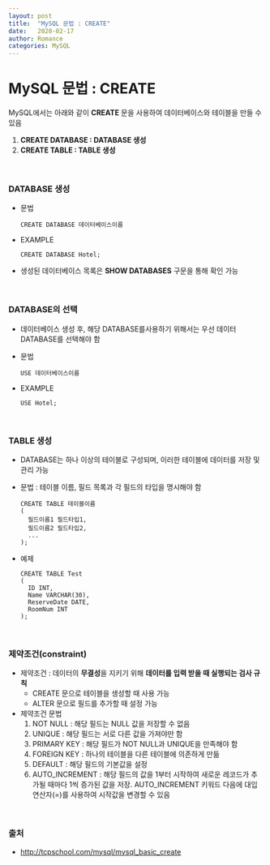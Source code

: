 ```yaml
---
layout: post
title:  "MySQL 문법 : CREATE"
date:   2020-02-17
author: Romance
categories: MySQL
---
```


# MySQL 문법 : CREATE

MySQL에서는 아래와 같이 **CREATE** 문을 사용하여 데이터베이스와 테이블을 만들 수 있음

1. **CREATE DATABASE : DATABASE 생성**
2. **CREATE TABLE : TABLE 생성**

<br>

### DATABASE 생성

- 문법

  ```mysql
  CREATE DATABASE 데이터베이스이름
  ```

- EXAMPLE

  ```mysql
  CREATE DATABASE Hotel;
  ```

- 생성된 데이터베이스 목록은 **SHOW DATABASES** 구문을 통해 확인 가능

<br>

### DATABASE의 선택

- 데이터베이스 생성 후, 해당 DATABASE를사용하기 위해서는 우선 데이터 DATABASE를 선택해야 함

- 문법

  ```mysql
  USE 데이터베이스이름
  ```

- EXAMPLE

  ```mysql
  USE Hotel;
  ```

<br>

### TABLE 생성

- DATABASE는 하나 이상의 테이블로 구성되며, 이러한 테이블에 데이터를 저장 및 관리 가능

- 문법 : 테이블 이름, 필드 목록과 각 필드의 타입을 명시해야 함

  ```mysql
  CREATE TABLE 테이블이름
  (
  	필드이름1 필드타입1,
  	필드이름2 필드타입2,
  	...
  );
  ```

- 예제

  ```mysql
  CREATE TABLE Test
  (
  	ID INT,
  	Name VARCHAR(30),
  	ReserveDate DATE,
  	RoomNum INT
  );
  ```

<br>  

### 제약조건(constraint)

- 제약조건 : 데이터의 **무결성**을 지키기 위해 **데이터를 입력 받을 때 실행되는 검사 규칙**
  - CREATE 문으로 테이블을 생성할 때 사용 가능
  - ALTER 문으로 필드를 추가할 때 설정 가능
- 제약조건 문법
  1. NOT NULL : 해당 필드는 NULL 값을 저장할 수 없음
  2. UNIQUE : 해당 필드는 서로 다른 값을 가져야만 함
  3. PRIMARY KEY : 해당 필드가 NOT NULL과 UNIQUE을 만족해야 함
  4. FOREIGN KEY : 하나의 테이블을 다른 테이블에 의존하게 만듦
  5. DEFAULT : 해당 필드의 기본값을 설정
  6. AUTO_INCREMENT : 해당 필드의 값을 1부터 시작하여 새로운 레코드가 추가될 때마다 1씩 증가된 값을 저장. AUTO_INCREMENT  키워드 다음에 대입 연산자(=)를 사용하여 시작값을 변경할 수 있음

<br>

### 출처 

- http://tcpschool.com/mysql/mysql_basic_create
